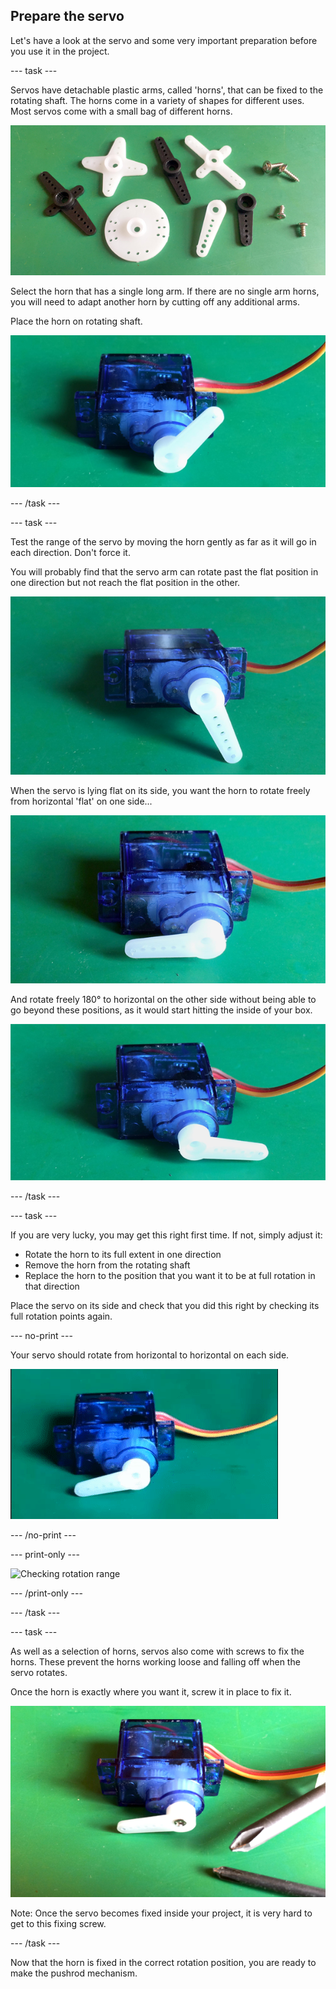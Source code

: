 ## Prepare the servo

Let's have a look at the servo and some very important preparation before you use it in the project.

--- task ---

Servos have detachable plastic arms, called 'horns', that can be fixed to the rotating shaft. The horns come in a variety of shapes for different uses. Most servos come with a small bag of different horns.

![Bag of horns](images/prepareServo_horns.png)

Select the horn that has a single long arm. If there are no single arm horns, you will need to adapt another horn by cutting off any additional arms.

Place the horn on rotating shaft.

![Servo with horn](images/prepareServo_servoAndHorn.png)

--- /task ---

--- task ---

Test the range of the servo by moving the horn gently as far as it will go in each direction. Don't force it.

You will probably find that the servo arm can rotate past the flat position in one direction but not reach the flat position in the other.

![Horn rotation beyond flat position](images/prepareServo_hornRotationBeyondFlat.png)

When the servo is lying flat on its side, you want the horn to rotate freely from horizontal 'flat' on one side...

![Horn rotation range](images/prepareServo_hornFlat1.png)

And rotate freely 180° to horizontal on the other side without being able to go beyond these positions, as it would start hitting the inside of your box.

![Horn rotation range](images/prepareServo_hornFlat2.png)

--- /task ---

--- task ---

If you are very lucky, you may get this right first time. If not, simply adjust it:

+ Rotate the horn to its full extent in one direction
+ Remove the horn from the rotating shaft
+ Replace the horn to the position that you want it to be at full rotation in that direction

Place the servo on its side and check that you did this right by checking its full rotation points again.

--- no-print ---

Your servo should rotate from horizontal to horizontal on each side.

![Checking rotation range](images/prepareServo_CheckHornRotationRange.gif)

--- /no-print ---

--- print-only ---

![Checking rotation range](images/prepareServo_CheckHornRotationRange.png)

--- /print-only ---

--- /task ---

--- task ---

As well as a selection of horns, servos also come with screws to fix the horns. These prevent the horns working loose and falling off when the servo rotates.

Once the horn is exactly where you want it, screw it in place to fix it.

![Horn rotation range](images/prepareServo_screwFixing.png)

Note: Once the servo becomes fixed inside your project, it is very hard to get to this fixing screw.

--- /task ---

Now that the horn is fixed in the correct rotation position, you are ready to make the pushrod mechanism.
